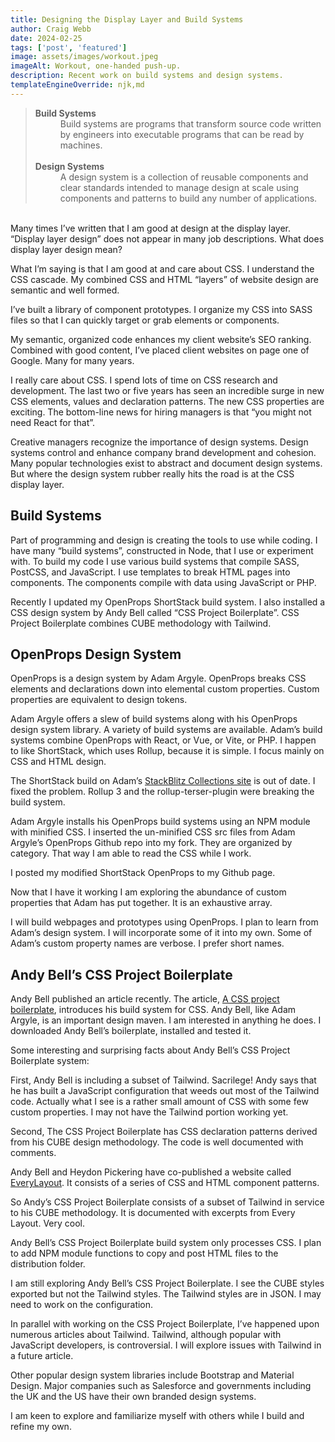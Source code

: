 ```yaml
---
title: Designing the Display Layer and Build Systems
author: Craig Webb
date: 2024-02-25
tags: ['post', 'featured']
image: assets/images/workout.jpeg
imageAlt: Workout, one-handed push-up.
description: Recent work on build systems and design systems. 
templateEngineOverride: njk,md
---
```

<blockquote>
<dl>
  <dt><b>Build Systems</b></dt>
  <dd>Build systems are programs that transform source code written by engineers into executable programs that can be read by machines.</dd>
<br>
  <dt><b>Design Systems</b></dt>
  <dd>A design system is a collection of reusable components and clear standards intended to manage design at scale using components and patterns to build any number of applications.</dd>
</dl>
</blockquote>
<br>
Many times I&rsquo;ve written that I am good at design at the display layer. &ldquo;Display layer design&rdquo; does not appear in many job descriptions. What does display layer design mean? 

What I&rsquo;m saying is that I am good at and care about CSS. I understand the CSS cascade. My combined CSS and HTML &ldquo;layers&rdquo; of website design are semantic and well formed.

I&rsquo;ve built a library of component prototypes. I organize my CSS into SASS files so that I can quickly target or grab elements or components.

My semantic, organized code enhances my client website&rsquo;s SEO ranking. Combined with good content, I&rsquo;ve placed client websites on page one of Google. Many for many years.  

I really care about CSS. I spend lots of time on CSS research and development. The last two or five years has seen an incredible surge in new CSS elements, values and declaration patterns. The new CSS properties are exciting. The bottom-line news for hiring managers is that &ldquo;you might not need React for that&rdquo;.

Creative managers recognize the importance of design systems. Design systems control and enhance company brand development and cohesion. Many popular technologies exist to abstract and document design systems. But where the design system rubber really hits the road is at the CSS display layer.

<h2>Build Systems</h2>

Part of programming and design is creating the tools to use while coding. I have many &ldquo;build systems&rdquo;, constructed in Node, that I use or experiment with. To build my code I use various build systems that compile SASS, PostCSS, and JavaScript. I use templates to break HTML pages into components. The components compile with data using JavaScript or PHP.

Recently I updated my OpenProps ShortStack build system. I also installed a CSS design system by Andy Bell called &ldquo;CSS Project Boilerplate&rdquo;.  CSS Project Boilerplate combines CUBE methodology with Tailwind.

<h2>OpenProps Design System</h2>

OpenProps is a design system by Adam Argyle. OpenProps breaks CSS elements and declarations down into elemental custom properties. Custom properties are equivalent to design tokens.

Adam Argyle offers a slew of build systems along with his OpenProps design system library. A variety of build systems are available. Adam&rsquo;s build systems combine OpenProps with React, or Vue, or Vite, or PHP. I happen to like ShortStack, which uses Rollup, because it is simple. I focus mainly on CSS and HTML design.

The ShortStack build on Adam&rsquo;s <a href="https://stackblitz.com/@argyleink" rel="noopener noreferrer nofollow" 
   target="_blank">StackBlitz Collections site</a> is out of date. I fixed the problem. Rollup 3 and the rollup-terser-plugin were breaking the build system. 

Adam Argyle installs his OpenProps build systems using an NPM module with minified CSS. I inserted the un-minified CSS src files from Adam Argyle&rsquo;s OpenProps Github repo into my fork. They are organized by category. That way I am able to read the CSS while I work.

I posted my modified ShortStack OpenProps to my Github page.

Now that I have it working I am exploring the abundance of custom properties that Adam has put together. It is an exhaustive array. 

I will build webpages and prototypes using OpenProps. I plan to learn from Adam&rsquo;s design system. I will incorporate some of it into my own. Some of Adam&rsquo;s custom property names are verbose. I prefer short names.

<h2>Andy Bell&rsquo;s CSS Project Boilerplate</h2>

Andy Bell published an article recently. The article, <a href="https://piccalil.li/blog/a-css-project-boilerplate/" rel="noopener noreferrer nofollow" 
   target="_blank">A CSS project boilerplate</a>, introduces his build system for CSS. Andy Bell, like Adam Argyle, is an important design maven. I am interested in anything he does. I downloaded Andy Bell&rsquo;s boilerplate, installed and tested it.

Some interesting and surprising facts about Andy Bell&rsquo;s CSS Project Boilerplate system:

First, Andy Bell is including a subset of Tailwind. Sacrilege! Andy says that he has built a JavaScript configuration that weeds out most of the Tailwind code. Actually what I see is a rather small amount of CSS with some few custom properties. I may not have the Tailwind portion working yet.

Second, The CSS Project Boilerplate has CSS declaration patterns derived from his CUBE design methodology. The code is well documented with comments.

Andy Bell and Heydon Pickering have co-published a website called <a href="https://every-layout.dev/" rel="noopener noreferrer nofollow" 
   target="_blank">EveryLayout</a>. It consists of a series of CSS and HTML component patterns.

So Andy&rsquo;s CSS Project Boilerplate consists of a subset of Tailwind in service to his CUBE methodology. It is documented with excerpts from Every Layout. Very cool. 

Andy Bell&rsquo;s CSS Project Boilerplate build system only processes CSS. I plan to add NPM module functions to copy and post HTML files to the distribution folder.

I am still exploring Andy Bell&rsquo;s CSS Project Boilerplate. I see the CUBE styles exported but not the Tailwind styles. The Tailwind styles are in JSON. I may need to work on the configuration.

In parallel with working on the CSS Project Boilerplate, I&rsquo;ve happened upon numerous articles about Tailwind. Tailwind, although popular with JavaScript developers, is controversial. I will explore issues with Tailwind in a future article.

Other popular design system libraries include Bootstrap and Material Design. Major companies such as Salesforce and governments including the UK and the US have their own branded design systems.

I am keen to explore and familiarize myself with others while I build and refine my own.